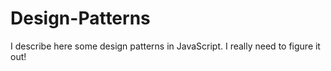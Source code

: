 # Design-Patterns
I describe here some design patterns in JavaScript. I really need to figure it out!
